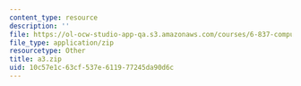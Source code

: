 ```yaml
---
content_type: resource
description: ''
file: https://ol-ocw-studio-app-qa.s3.amazonaws.com/courses/6-837-computer-graphics-fall-2012/10c57e1c63cf537e611977245da90d6c_a3.zip
file_type: application/zip
resourcetype: Other
title: a3.zip
uid: 10c57e1c-63cf-537e-6119-77245da90d6c
---
```

